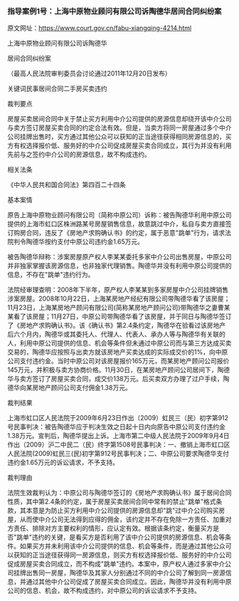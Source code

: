 ### 指导案例1号：上海中原物业顾问有限公司诉陶德华居间合同纠纷案
原文网址：https://www.court.gov.cn/fabu-xiangqing-4214.html

上海中原物业顾问有限公司诉陶德华

居间合同纠纷案

（最高人民法院审判委员会讨论通过2011年12月20日发布）

关键词民事居间合同二手房买卖违约

裁判要点

房屋买卖居间合同中关于禁止买方利用中介公司提供的房源信息却绕开该中介公司与卖方签订房屋买卖合同的约定合法有效。但是，当卖方将同一房屋通过多个中介公司挂牌出售时，买方通过其他公众可以获知的正当途径获得相同房源信息的，买方有权选择报价低、服务好的中介公司促成房屋买卖合同成立，其行为并没有利用先前与之签约中介公司的房源信息，故不构成违约。

相关法条

《中华人民共和国合同法》第四百二十四条

基本案情

原告上海中原物业顾问有限公司（简称中原公司）诉称：被告陶德华利用中原公司提供的上海市虹口区株洲路某号房屋销售信息，故意跳过中介，私自与卖方直接签订购房合同，违反了《房地产求购确认书》的约定，属于恶意"跳单"行为，请求法院判令陶德华按约支付中原公司违约金1.65万元。

被告陶德华辩称：涉案房屋原产权人李某某委托多家中介公司出售房屋，中原公司并非独家掌握该房源信息，也非独家代理销售。陶德华并没有利用中原公司提供的信息，不存在"跳单"违约行为。

法院经审理查明：2008年下半年，原产权人李某某到多家房屋中介公司挂牌销售涉案房屋。2008年10月22日，上海某房地产经纪有限公司带陶德华看了该房屋；11月23日，上海某房地产顾问有限公司(简称某房地产顾问公司)带陶德华之妻曹某某看了该房屋；11月27日，中原公司带陶德华看了该房屋，并于同日与陶德华签订了《房地产求购确认书》。该《确认书》第2.4条约定，陶德华在验看过该房地产后六个月内，陶德华或其委托人、代理人、代表人、承办人等与陶德华有关联的人，利用中原公司提供的信息、机会等条件但未通过中原公司而与第三方达成买卖交易的，陶德华应按照与出卖方就该房地产买卖达成的实际成交价的1%，向中原公司支付违约金。当时中原公司对该房屋报价165万元，而某房地产顾问公司报价145万元，并积极与卖方协商价格。11月30日，在某房地产顾问公司居间下，陶德华与卖方签订了房屋买卖合同，成交价138万元。后买卖双方办理了过户手续，陶德华向某房地产顾问公司支付佣金1.38万元。

裁判结果

上海市虹口区人民法院于2009年6月23日作出（2009）虹民三（民）初字第912号民事判决：被告陶德华应于判决生效之日起十日内向原告中原公司支付违约金1.38万元。宣判后，陶德华提出上诉。上海市第二中级人民法院于2009年9月4日作出（2009）沪二中民二（民）终字第1508号民事判决：一、撤销上海市虹口区人民法院(2009)虹民三(民)初字第912号民事判决；二、中原公司要求陶德华支付违约金1.65万元的诉讼请求，不予支持。

裁判理由

法院生效裁判认为：中原公司与陶德华签订的《房地产求购确认书》属于居间合同性质，其中第2.4条的约定，属于房屋买卖居间合同中常有的禁止"跳单"格式条款，其本意是为防止买方利用中介公司提供的房源信息却"跳"过中介公司购买房屋，从而使中介公司无法得到应得的佣金，该约定并不存在免除一方责任、加重对方责任、排除对方主要权利的情形，应认定有效。根据该条约定，衡量买方是否"跳单"违约的关键，是看买方是否利用了该中介公司提供的房源信息、机会等条件。如果买方并未利用该中介公司提供的信息、机会等条件，而是通过其他公众可以获知的正当途径获得同一房源信息，则买方有权选择报价低、服务好的中介公司促成房屋买卖合同成立，而不构成"跳单"违约。本案中，原产权人通过多家中介公司挂牌出售同一房屋，陶德华及其家人分别通过不同的中介公司了解到同一房源信息，并通过其他中介公司促成了房屋买卖合同成立。因此，陶德华并没有利用中原公司的信息、机会，故不构成违约，对中原公司的诉讼请求不予支持。
